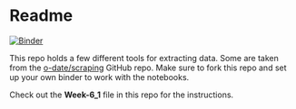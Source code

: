 # Readme

[![Binder](https://mybinder.org/badge_logo.svg)](https://mybinder.org/v2/gh/kgarstki/ANTH-641_Week-6_Exercise-1/master)

This repo holds a few different tools for extracting data. Some are taken from the [o-date/scraping](https://github.com/o-date/scraping) GitHub repo. Make sure to fork this repo and set up your own binder to work with the notebooks. 

Check out the __Week-6_1__ file in this repo for the instructions. 


